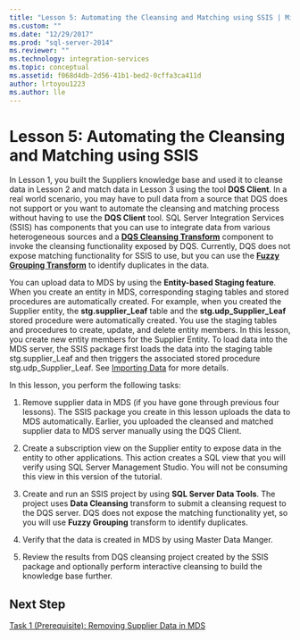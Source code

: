 ```yaml
---
title: "Lesson 5: Automating the Cleansing and Matching using SSIS | Microsoft Docs"
ms.custom: ""
ms.date: "12/29/2017"
ms.prod: "sql-server-2014"
ms.reviewer: ""
ms.technology: integration-services
ms.topic: conceptual
ms.assetid: f068d4db-2d56-41b1-bed2-0cffa3ca411d
author: lrtoyou1223
ms.author: lle
---
```

# Lesson 5: Automating the Cleansing and Matching using SSIS
  In Lesson 1, you built the Suppliers knowledge base and used it to cleanse data in Lesson 2 and match data in Lesson 3 using the tool **DQS Client**. In a real world scenario, you may have to pull data from a source that DQS does not support or you want to automate the cleansing and matching process without having to use the **DQS Client** tool. SQL Server Integration Services (SSIS) has components that you can use to integrate data from various heterogeneous sources and a **[DQS Cleansing Transform](https://msdn.microsoft.com/library/ee677619.aspx)** component to invoke the cleansing functionality exposed by DQS. Currently, DQS does not expose matching functionality for SSIS to use, but you can use the **[Fuzzy Grouping Transform](../integration-services/data-flow/transformations/fuzzy-grouping-transformation.md)** to identify duplicates in the data.  
  
 You can upload data to MDS by using the **Entity-based Staging feature**. When you create an entity in MDS, corresponding staging tables and stored procedures are automatically created. For example, when you created the Supplier entity, the **stg.supplier_Leaf** table and the **stg.udp_Supplier_Leaf** stored procedure were automatically created. You use the staging tables and procedures to create, update, and delete entity members. In this lesson, you create new entity members for the Supplier Entity. To load data into the MDS server, the SSIS package first loads the data into the staging table stg.supplier_Leaf and then triggers the associated stored procedure stg.udp_Supplier_Leaf. See [Importing Data](../master-data-services/overview-importing-data-from-tables-master-data-services.md) for more details.  
  
 In this lesson, you perform the following tasks:  
  
1.  Remove supplier data in MDS (if you have gone through previous four lessons). The SSIS package you create in this lesson uploads the data to MDS automatically. Earlier, you uploaded the cleansed and matched supplier data to MDS server manually using the DQS Client.  
  
2.  Create a subscription view on the Supplier entity to expose data in the entity to other applications. This action creates a SQL view that you will verify using SQL Server Management Studio. You will not be consuming this view in this version of the tutorial.  
  
3.  Create and run an SSIS project by using **SQL Server Data Tools**. The project uses **Data Cleansing** transform to submit a cleansing request to the DQS server. DQS does not expose the matching functionality yet, so you will use **Fuzzy Grouping** transform to identify duplicates.  
  
4.  Verify that the data is created in MDS by using Master Data Manger.  
  
5.  Review the results from DQS cleansing project created by the SSIS package and optionally perform interactive cleansing to build the knowledge base further.  
  
## Next Step  
 [Task 1 &#40;Prerequisite&#41;: Removing Supplier Data in MDS](../../2014/tutorials/task-1-prerequisite-removing-supplier-data-in-mds.md)  
  
  
